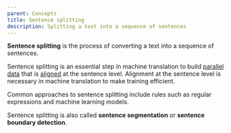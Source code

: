 ```yaml
---
parent: Concepts
title: Sentence splitting
description: Splitting a text into a sequence of sentences
---
```


**Sentence splitting** is the process of converting a text into a sequence of sentences.

Sentence splitting is an essential step in machine translation to build [parallel data](/parallel-data) that is [aligned](/alignment) at the sentence level.
Alignment at the sentence level is necessary in machine translation to make training efficient.

Common approaches to sentence splitting include rules such as regular expressions and machine learning models.

Sentence splitting is also called **sentence segmentation** or **sentence boundary detection**.
